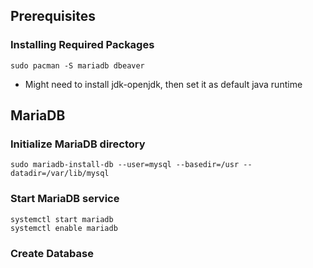 ## Prerequisites
### Installing Required Packages
```
sudo pacman -S mariadb dbeaver
```
- Might need to install jdk-openjdk, then set it as default java runtime


## MariaDB
### Initialize MariaDB directory
```
sudo mariadb-install-db --user=mysql --basedir=/usr --datadir=/var/lib/mysql
```

### Start MariaDB service
```
systemctl start mariadb
systemctl enable mariadb
```

### Create Database